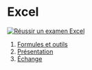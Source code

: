 # Excel


[![Réussir un examen Excel](https://i.ytimg.com/vi/9L1wDUaOxiQ/hqdefault.jpg)](
https://www.youtube.com/watch?v=9L1wDUaOxiQ)

1. [Formules et outils](#formules-et-outils)
3. [Présentation](#présentation)
4. [Échange](#échange)

